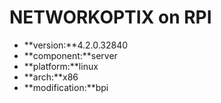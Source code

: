 # NETWORKOPTIX on RPI
- **version:**4.2.0.32840
- **component:**server
- **platform:**linux
- **arch:**x86
- **modification:**bpi